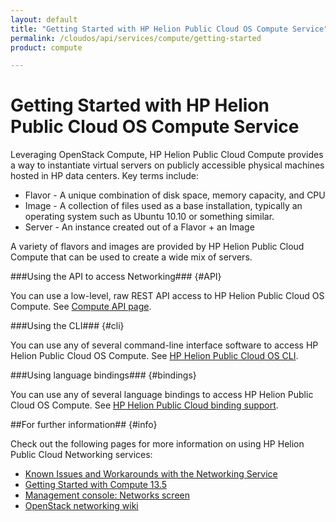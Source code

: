 ```yaml
---
layout: default
title: "Getting Started with HP Helion Public Cloud OS Compute Service"
permalink: /cloudos/api/services/compute/getting-started
product: compute

---
```

# Getting Started with HP Helion Public Cloud OS Compute Service #

<!-- modeled after HP Helion Public Cloud Networking Getting Started (network.getting.started.md) -->

Leveraging OpenStack Compute, HP Helion Public Cloud Compute  provides a way to instantiate virtual servers on publicly accessible physical machines hosted in HP data centers. Key terms include:

- Flavor - A unique combination of disk space, memory capacity, and CPU
- Image - A collection of files used as a base installation, typically an operating system such as Ubuntu 10.10 or something similar.
- Server - An instance created out of a Flavor + an Image

A variety of flavors and images are provided by HP Helion Public Cloud Compute  that can be used to create a wide mix of servers.


###Using the API to access Networking### {#API}
 
You can use a low-level, raw REST API access to HP Helion Public Cloud OS Compute. See [Compute API page](/api/v13/compute).

###Using the CLI### {#cli}

You can use any of several command-line interface software to access HP Helion Public Cloud OS Compute. See [HP Helion Public Cloud OS CLI](/cli/).

###Using language bindings### {#bindings}

You can use any of several language bindings to access HP Helion Public Cloud OS Compute. See [HP Helion Public Cloud binding support](/bindings/).


##For further information## {#info} 

Check out the following pages for more information on using HP Helion Public Cloud Networking services:

- [Known Issues and Workarounds with the Networking Service](/compute/network/known-issues/)
- [Getting Started with Compute 13.5](https://community.hpcloud.com/article/getting-started-compute-135)
- [Management console: Networks screen](http://docs.hpcloud.com/mc/compute/networks/)
- [OpenStack networking wiki](https://wiki.openstack.org/wiki/Quantum)
